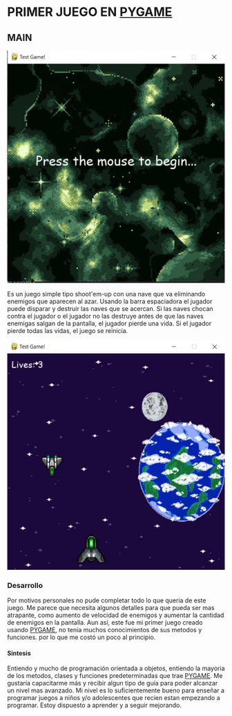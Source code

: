 # PRIMER JUEGO EN [PYGAME](https://www.pygame.org/news)

## MAIN

![MENU](Assets/MENU.jpg)

Es un juego simple tipo shoot'em-up con una nave que va eliminando enemigos que aparecen al azar. Usando la barra espaciadora el jugador puede disparar y destruir las naves que se acercan. Si las naves chocan contra el jugador o el jugador no las destruye antes de que las naves enemigas salgan de la pantalla, el jugador pierde una vida.
Si el jugador pierde todas las vidas, el juego se reinicia.

![GAME](Assets/GAME.JPG)

### Desarrollo

Por motivos personales no pude completar todo lo que queria de este juego. Me parece que necesita algunos detalles para que pueda ser mas atrapante, como aumento de velocidad de enemigos y aumentar la cantidad de enemigos en la pantalla.
Aun así, este fue mi primer juego creado usando [PYGAME](https://www.pygame.org/news), no tenia muchos conocimientos de sus metodos y funciones. por lo que me costó un poco al principio.

#### Sintesis

Entiendo y mucho de programación orientada a objetos, entiendo la mayoria de los metodos, clases y funciones predeterminadas que trae [PYGAME](https://www.pygame.org/news). Me gustaría capacitarme más y recibir algun tipo de guía para poder alcanzar un nivel mas avanzado. Mi nivel es lo suficientemente bueno para enseñar a programar juegos a niños y/o adolescentes que recien estan empezando a programar.
Estoy dispuesto a aprender y a seguir mejorando.